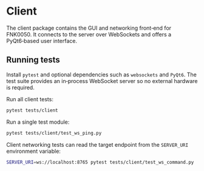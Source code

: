 # Client

The client package contains the GUI and networking front‑end for FNK0050. It connects to the server over WebSockets and offers a PyQt6‑based user interface.

## Running tests

Install `pytest` and optional dependencies such as `websockets` and `PyQt6`. The test suite provides an in‑process WebSocket server so no external hardware is required.

Run all client tests:

```bash
pytest tests/client
```

Run a single test module:

```bash
pytest tests/client/test_ws_ping.py
```

Client networking tests can read the target endpoint from the `SERVER_URI` environment variable:

```bash
SERVER_URI=ws://localhost:8765 pytest tests/client/test_ws_command.py
```
